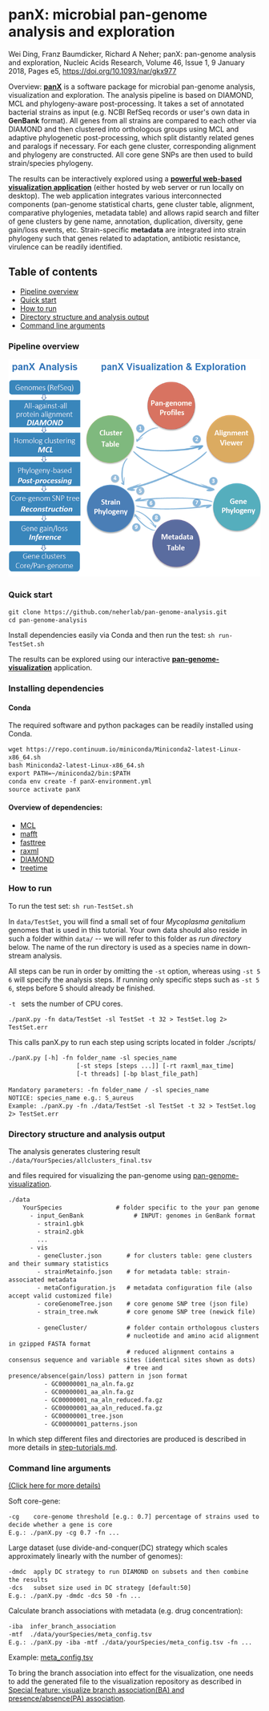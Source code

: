 
# panX: microbial pan-genome analysis and exploration
Wei Ding, Franz Baumdicker, Richard A Neher; panX: pan-genome analysis and exploration, Nucleic Acids Research, Volume 46, Issue 1, 9 January 2018, Pages e5,
https://doi.org/10.1093/nar/gkx977

Overview:
[**panX**](http://pangenome.de) is a software package for microbial pan-genome analysis, visualization and exploration. The analysis pipeline is based on DIAMOND, MCL and phylogeny-aware post-processing. It takes a set of annotated bacterial strains as input (e.g. NCBI RefSeq records or user's own data in **GenBank** format).
All genes from all strains are compared to each other via DIAMOND and then clustered into orthologous groups using MCL and adaptive phylogenetic post-processing, which split distantly related genes and paralogs if necessary. For each gene cluster, corresponding alignment and phylogeny are constructed. All core gene SNPs are then used to build strain/species phylogeny.

The results can be interactively explored using a [**powerful web-based visualization application**](https://github.com/neherlab/pan-genome-visualization) (either hosted by web server or run locally on desktop). The web application integrates various interconnected components (pan-genome statistical charts, gene cluster table, alignment, comparative phylogenies, metadata table) and allows rapid search and filter of gene clusters by gene name, annotation, duplication, diversity, gene gain/loss events, etc. Strain-specific **metadata** are integrated into strain phylogeny such that genes related to adaptation, antibiotic resistance, virulence can be readily identified.

## Table of contents
  * [Pipeline overview](#pipeline-overview)
  * [Quick start](#quick-start)
  * [How to run](#how-to-run)
  * [Directory structure and analysis output](#directory-structure-and-analysis-output)
  * [Command line arguments](#command-line-arguments)

### Pipeline overview
![panX](/panX-pipeline.png)

### Quick start

```
git clone https://github.com/neherlab/pan-genome-analysis.git
cd pan-genome-analysis
```

Install dependencies easily via Conda and then run the test:
`sh run-TestSet.sh`

The results can be explored using our interactive [**pan-genome-visualization**](https://github.com/neherlab/pan-genome-visualization) application.

### Installing dependencies
#### Conda
The required software and python packages can be readily installed using Conda.
```
wget https://repo.continuum.io/miniconda/Miniconda2-latest-Linux-x86_64.sh
bash Miniconda2-latest-Linux-x86_64.sh
export PATH=~/miniconda2/bin:$PATH
conda env create -f panX-environment.yml
source activate panX
```

#### Overview of dependencies:
  * [MCL](http://micans.org/mcl/)
  * [mafft](http://mafft.cbrc.jp/alignment/software/)
  * [fasttree](http://www.microbesonline.org/fasttree/)
  * [raxml](https://github.com/stamatak/standard-RAxML)
  * [DIAMOND](https://github.com/bbuchfink/diamond)
  * [treetime](http://github.com/neherlab/treetime)

### How to run
To run the test set: ` sh run-TestSet.sh `

In `data/TestSet`, you will find a small set of four *Mycoplasma genitalium* genomes that is used in this tutorial. Your own data should also reside in such a folder within `data/` -- we will refer to this folder as *run directory* below. The name of the run directory is used as a species name in down-stream analysis.

All steps can be run in order by omitting the `-st` option, whereas using `-st 5 6` will specify the analysis steps. If running only specific steps such as `-st 5 6`, steps before 5 should already be finished.

`-t ` sets the number of CPU cores.
<br />
```
./panX.py -fn data/TestSet -sl TestSet -t 32 > TestSet.log 2> TestSet.err
```

This calls panX.py to run each step using scripts located in folder ./scripts/
```
./panX.py [-h] -fn folder_name -sl species_name
                   [-st steps [steps ...]] [-rt raxml_max_time]
                   [-t threads] [-bp blast_file_path]

Mandatory parameters: -fn folder_name / -sl species_name
NOTICE: species_name e.g.: S_aureus
Example: ./panX.py -fn ./data/TestSet -sl TestSet -t 32 > TestSet.log 2> TestSet.err
```
### Directory structure and analysis output
The analysis generates clustering result
`./data/YourSpecies/allclusters_final.tsv `

 and files required for visualizing the pan-genome using [pan-genome-visualization](https://github.com/neherlab/pan-genome-visualization).
```
./data
    YourSpecies               # folder specific to the your pan genome
      - input_GenBank              # INPUT: genomes in GenBank format
        - strain1.gbk
        - strain2.gbk
        ...
      - vis
        - geneCluster.json       # for clusters table: gene clusters and their summary statistics
        - strainMetainfo.json    # for metadata table: strain-associated metadata
        - metaConfiguration.js   # metadata configuration file (also accept valid customized file)
        - coreGenomeTree.json    # core genome SNP tree (json file)
        - strain_tree.nwk        # core genome SNP tree (newick file)

        - geneCluster/           # folder contain orthologous clusters
                                 # nucleotide and amino acid alignment in gzipped FASTA format
                                 # reduced alignment contains a consensus sequence and variable sites (identical sites shown as dots)
                                 # tree and presence/absence(gain/loss) pattern in json format
          - GC00000001_na_aln.fa.gz
          - GC00000001_aa_aln.fa.gz
          - GC00000001_na_aln_reduced.fa.gz
          - GC00000001_aa_aln_reduced.fa.gz
          - GC00000001_tree.json
          - GC00000001_patterns.json
```
In which step different files and directories are produced is described in more details in [step-tutorials.md](https://github.com/neherlab/pan-genome-analysis/blob/master/step-tutorials.md).

### Command line arguments
[(Click here for more details)](https://github.com/neherlab/pan-genome-analysis/blob/master/advanced_options.md)

  Soft core-gene:

    -cg    core-genome threshold [e.g.: 0.7] percentage of strains used to decide whether a gene is core
    E.g.: ./panX.py -cg 0.7 -fn ...

  Large dataset (use divide-and-conquer(DC) strategy which scales approximately linearly with the number of genomes):

    -dmdc  apply DC strategy to run DIAMOND on subsets and then combine the results
    -dcs   subset size used in DC strategy [default:50]
    E.g.: ./panX.py -dmdc -dcs 50 -fn ...

  Calculate branch associations with metadata (e.g. drug concentration):

    -iba  infer_branch_association
    -mtf  ./data/yourSpecies/meta_config.tsv
    E.g.: ./panX.py -iba -mtf ./data/yourSpecies/meta_config.tsv -fn ...

  Example: [meta_config.tsv](https://github.com/neherlab/pan-genome-analysis/blob/master/metadata/meta_config.tsv)

  To bring the branch association into effect for the visualization, one needs to add the generated file to the visualization repository as described in [Special feature: visualize branch association(BA) and presence/absence(PA) association](https://github.com/neherlab/pan-genome-visualization/blob/master/README.md).


